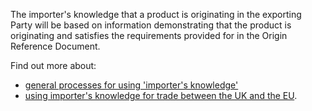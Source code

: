 The importer's knowledge that a product is originating in the exporting Party will be based on information demonstrating that the product is originating and satisfies the requirements provided for in the Origin Reference Document.

Find out more about:

- [general processes for using 'importer's knowledge'](https://www.gov.uk/guidance/get-proof-of-origin-for-your-goods#importers-knowledge)
- [using importer's knowledge for trade between the UK and the EU](https://www.gov.uk/guidance/proving-originating-status-and-claiming-a-reduced-rate-of-customs-duty-for-trade-between-the-uk-and-eu#applying-for-preference-using-importers-knowledge).